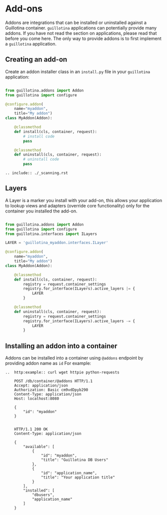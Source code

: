 # Add-ons

Addons are integrations that can be installed or uninstalled against a Guillotina container.
`guillotina` applications can potentially provide many addons. If you have
not read the section on applications, please read that before you come here. The
only way to provide addons is to first implement a `guillotina` application.


## Creating an add-on

Create an addon installer class in an `install.py` file in your `guillotina` application:

```python

from guillotina.addons import Addon
from guillotina import configure

@configure.addon(
    name="myaddon",
    title="My addon")
class MyAddon(Addon):

    @classmethod
    def install(cls, container, request):
        # install code
        pass

    @classmethod
    def uninstall(cls, container, request):
        # uninstall code
        pass
```

```eval_rst
.. include:: ./_scanning.rst
```

## Layers

A Layer is a marker you install with your add-on, this allows your application 
to lookup views and adapters (override core functionality) only for the container
you installed the add-on. 


```python

from guillotina.addons import Addon
from guillotina import configure
from guillotina.interfaces import ILayers

LAYER = 'guillotina_myaddon.interfaces.ILayer'

@configure.addon(
    name="myaddon",
    title="My addon")
class MyAddon(Addon):

    @classmethod
    def install(cls, container, request):
        registry = request.container_settings
        registry.for_interface(ILayers).active_layers |= {
            LAYER
        }

    @classmethod
    def uninstall(cls, container, request):
        registry = request.container_settings
        registry.for_interface(ILayers).active_layers -= {
            LAYER
        }
```

## Installing an addon into a container

Addons can be installed into a container using `@addons` endpoint by providing
addon name as `id` For example:

```eval_rst
..  http:example:: curl wget httpie python-requests

    POST /db/container/@addons HTTP/1.1
    Accept: application/json
    Authorization: Basic cm9vdDpyb290
    Content-Type: application/json
    Host: localhost:8080

    {
        "id": "myaddon"
    }


    HTTP/1.1 200 OK
    Content-Type: application/json

    {
        "available": [
            {
                "id": "myaddon",
                "title": "Guillotina DB Users"
            },
            {
                "id": "application_name",
                "title": "Your application title"
            }
        ],
        "installed": [
            "dbusers",
            "application_name"
        ]
    }
```